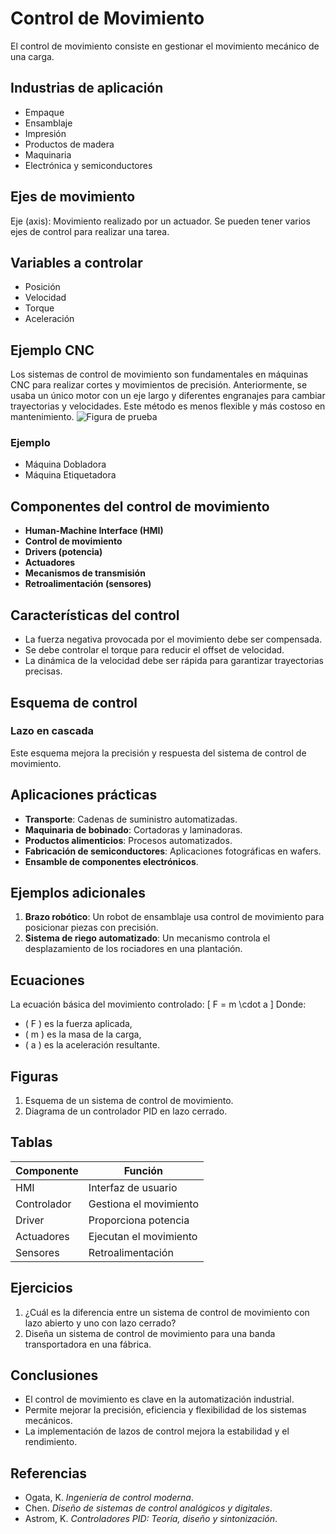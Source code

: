 # Control de Movimiento

El control de movimiento consiste en gestionar el movimiento mecánico de una carga. 

## Industrias de aplicación
- Empaque
- Ensamblaje
- Impresión
- Productos de madera
- Maquinaria
- Electrónica y semiconductores

## Ejes de movimiento
Eje (axis): Movimiento realizado por un actuador. 
Se pueden tener varios ejes de control para realizar una tarea.

## Variables a controlar
- Posición
- Velocidad
- Torque
- Aceleración

## Ejemplo CNC
Los sistemas de control de movimiento son fundamentales en máquinas CNC para realizar cortes y movimientos de precisión. Anteriormente, se usaba un único motor con un eje largo y diferentes engranajes para cambiar trayectorias y velocidades. Este método es menos flexible y más costoso en mantenimiento.
![Figura de prueba](imagenes/plantilla/Captura2.PNG)
### Ejemplo
- Máquina Dobladora
- Máquina Etiquetadora

## Componentes del control de movimiento
- **Human-Machine Interface (HMI)**
- **Control de movimiento**
- **Drivers (potencia)**
- **Actuadores**
- **Mecanismos de transmisión**
- **Retroalimentación (sensores)**

## Características del control
- La fuerza negativa provocada por el movimiento debe ser compensada.
- Se debe controlar el torque para reducir el offset de velocidad.
- La dinámica de la velocidad debe ser rápida para garantizar trayectorias precisas.

## Esquema de control
### Lazo en cascada
Este esquema mejora la precisión y respuesta del sistema de control de movimiento.

## Aplicaciones prácticas
- **Transporte**: Cadenas de suministro automatizadas.
- **Maquinaria de bobinado**: Cortadoras y laminadoras.
- **Productos alimenticios**: Procesos automatizados.
- **Fabricación de semiconductores**: Aplicaciones fotográficas en wafers.
- **Ensamble de componentes electrónicos**.

## Ejemplos adicionales
1. **Brazo robótico**: Un robot de ensamblaje usa control de movimiento para posicionar piezas con precisión.
2. **Sistema de riego automatizado**: Un mecanismo controla el desplazamiento de los rociadores en una plantación.

## Ecuaciones
La ecuación básica del movimiento controlado:
\[ F = m \cdot a \]
Donde:
- \( F \) es la fuerza aplicada,
- \( m \) es la masa de la carga,
- \( a \) es la aceleración resultante.

## Figuras
1. Esquema de un sistema de control de movimiento.
2. Diagrama de un controlador PID en lazo cerrado.

## Tablas
| Componente | Función |
|------------|---------|
| HMI | Interfaz de usuario |
| Controlador | Gestiona el movimiento |
| Driver | Proporciona potencia |
| Actuadores | Ejecutan el movimiento |
| Sensores | Retroalimentación |

## Ejercicios
1. ¿Cuál es la diferencia entre un sistema de control de movimiento con lazo abierto y uno con lazo cerrado?
2. Diseña un sistema de control de movimiento para una banda transportadora en una fábrica.

## Conclusiones
- El control de movimiento es clave en la automatización industrial.
- Permite mejorar la precisión, eficiencia y flexibilidad de los sistemas mecánicos.
- La implementación de lazos de control mejora la estabilidad y el rendimiento.

## Referencias
- Ogata, K. *Ingeniería de control moderna*.
- Chen. *Diseño de sistemas de control analógicos y digitales*.
- Astrom, K. *Controladores PID: Teoría, diseño y sintonización*.
